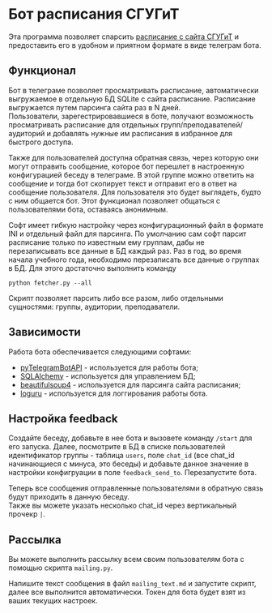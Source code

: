 # Бот расписания СГУГиТ
Эта программа позволяет спарсить [расписание с сайта СГУГиТ](https://sgugit.ru/raspisanie/) и предоставить его в удобном и приятном формате в виде телеграм бота.

## Функционал
Бот в телеграме позволяет просматривать расписание, автоматически выгружаемое в отдельную БД SQLite с сайта расписание. Расписание выгружается путем парсинга сайта раз в N дней. \
Пользователи, зарегестрировавшиеся в боте, получают возможность просматривать расписание для отдельных групп/преподавателей/аудиторий и добавлять нужные им расписания в избранное для быстрого доступа. 

Также для пользователей доступна обратная связь, через которую они могут отправить сообщение, которое бот перешлет в настроенную конфигурацией беседу в телеграме. В этой группе можно ответить на сообщение и тогда бот скопирует текст и отправит его в ответ на сообщение пользователя. Для пользователя это будет выглядеть, будто с ним общается бот. Этот функционал позволяет общаться с пользователями бота, оставаясь анонимным.

Софт имеет гибкую настройку через конфигурационный файл в формате INI и отдельный файл для парсинга. По умолчанию сам софт парсит расписание только по известным ему группам, дабы не перезаписывать все данные в БД каждый раз. Раз в год, во время начала учебного года, необходимо перезаписать все данные о группах в БД. Для этого достаточно выполнить команду
```
python fetcher.py --all
```
Скрипт позволяет парсить либо все разом, либо отдельными сущностями: группы, аудитории, преподаватели.

## Зависимости
Работа бота обеспечивается следующими софтами:
- [pyTelegramBotAPI](https://pypi.org/project/pyTelegramBotAPI/) - используется для работы бота;
- [SQLAlchemy](https://www.sqlalchemy.org/) - используется для управлением БД;
- [beautifulsoup4](https://pypi.org/project/beautifulsoup4/) - используется для парсинга сайта расписания;
- [loguru](https://github.com/Delgan/loguru) - используется для логгирования работы бота.

## Настройка feedback
Создайте беседу, добавьте в нее бота и вызовете команду `/start` для его запуска. Далее, посмотрите в БД в списке пользователей идентификатор группы - таблица `users`, поле `chat_id` (все chat_id начинающиеся с минуса, это беседы) и добавьте данное значение в настройки конфигруации в поле `feedback_send_to`. Перезапустите бота.

Теперь все сообщения отправленные пользователями в обратную связь будут приходить в данную беседу. \
Также вы можете указать несколько chat_id через вертикальный прочекр `|`.

## Рассылка
Вы можете выполнить рассылку всем своим пользователям бота с помощью скрипта `mailing.py`.

Напишите текст сообщения в файл `mailing_text.md` и запустите скрипт, далее все выполнится автоматически. Токен для бота будет взят из ваших текущих настроек.

